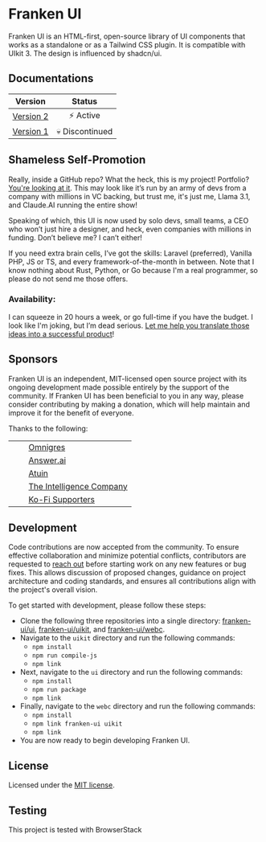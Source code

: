 # Franken UI

Franken UI is an HTML-first, open-source library of UI components that works as a standalone or as a Tailwind CSS plugin. It is compatible with UIkit 3. The design is influenced by shadcn/ui. 

## Documentations

|               **Version**               |   **Status**   |
|:---------------------------------------:|:--------------:|
| [Version 2](https://franken-ui.dev)     | ⚡ Active       |
| [Version 1](https://uno.franken-ui.dev) | 💀 Discontinued |

## Shameless Self-Promotion

Really, inside a GitHub repo? What the heck, this is my project! Portfolio? [You're looking at it](https://franken-ui.dev). This may look like it’s run by an army of devs from a company with millions in VC backing, but trust me, it's just me, Llama 3.1, and Claude.AI running the entire show!

Speaking of which, this UI is now used by solo devs, small teams, a CEO who won’t just hire a designer, and heck, even companies with millions in funding. Don’t believe me? I can’t either!

If you need extra brain cells, I’ve got the skills: Laravel (preferred), Vanilla PHP, JS or TS, and every framework-of-the-month in between. Note that I know nothing about Rust, Python, or Go because I'm a real programmer, so please do not send me those offers.

### Availability:

I can squeeze in 20 hours a week, or go full-time if you have the budget. I look like I'm joking, but I’m dead serious. [Let me help you translate those ideas into a successful product](mailto:reden@franken-ui.dev)!

## Sponsors

Franken UI is an independent, MIT-licensed open source project with its ongoing development made possible entirely by the support of the community. If Franken UI has been beneficial to you in any way, please consider contributing by making a donation, which will help maintain and improve it for the benefit of everyone.

Thanks to the following:

<table>
  <tr>
    <td><img src="https://omnigres.com/assets/favicon-oor5iO8W.png" width="16" height="16"></td>
    <td><a href="https://omnigres.com">Omnigres</a></td>
  </tr>
  <tr>
    <td><img src="https://www.answer.ai/logo.png" width="16" height="16"></td>
    <td><a href="https://answer.ai">Answer.ai</a></td>
  </tr>
  <tr>
    <td><img src="https://atuin.sh/favicon.svg" width="16" height="16"></td>
    <td><a href="https://atuin.sh">Atuin</a></td>
  </tr>
  <tr>
    <td><img src="https://tic.io/favicons/favicon.ico" width="16" height="16"></td>
    <td><a href="https://tic.io">The Intelligence Company</a></td>
  </tr>
  <tr>
    <td><img src="https://ko-fi.com/favicon.ico" width="16" height="16"></td>
    <td><a href="https://ko-fi.com/sveltecult">Ko-Fi Supporters</a></td>
  </tr>
</table>

## Development

Code contributions are now accepted from the community. To ensure effective collaboration and minimize potential conflicts, contributors are requested to [reach out](mailto:reden@franken-ui.dev) before starting work on any new features or bug fixes. This allows discussion of proposed changes, guidance on project architecture and coding standards, and ensures all contributions align with the project's overall vision.

To get started with development, please follow these steps:

* Clone the following three repositories into a single directory: [franken-ui/ui](https://github.com/franken-ui/ui), [franken-ui/uikit](https://github.com/franken-ui/uikit), and [franken-ui/webc](https://github.com/franken-ui/webc).
* Navigate to the `uikit` directory and run the following commands:
  * `npm install`
  * `npm run compile-js`
  * `npm link`
* Next, navigate to the `ui` directory and run the following commands:
  * `npm install`
  * `npm run package`
  * `npm link`
* Finally, navigate to the `webc` directory and run the following commands:
  * `npm install`
  * `npm link franken-ui uikit`
  * `npm link`
* You are now ready to begin developing Franken UI.

## License

Licensed under the [MIT license](https://github.com/franken-ui/ui/blob/master/LICENSE.md).

## Testing

This project is tested with BrowserStack
